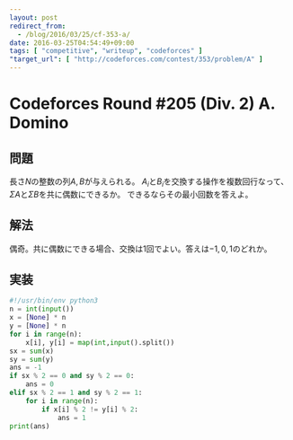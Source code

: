 ```yaml
---
layout: post
redirect_from:
  - /blog/2016/03/25/cf-353-a/
date: 2016-03-25T04:54:49+09:00
tags: [ "competitive", "writeup", "codeforces" ]
"target_url": [ "http://codeforces.com/contest/353/problem/A" ]
---
```


# Codeforces Round #205 (Div. 2) A. Domino

## 問題

長さ$N$の整数の列$A,B$が与えられる。
$A_i$と$B_i$を交換する操作を複数回行なって、$\Sigma A$と$\Sigma B$を共に偶数にできるか。
できるならその最小回数を答えよ。

## 解法

偶奇。共に偶数にできる場合、交換は1回でよい。答えは$-1, 0, 1$のどれか。

## 実装

``` python
#!/usr/bin/env python3
n = int(input())
x = [None] * n
y = [None] * n
for i in range(n):
    x[i], y[i] = map(int,input().split())
sx = sum(x)
sy = sum(y)
ans = -1
if sx % 2 == 0 and sy % 2 == 0:
    ans = 0
elif sx % 2 == 1 and sy % 2 == 1:
    for i in range(n):
        if x[i] % 2 != y[i] % 2:
            ans = 1
print(ans)
```
